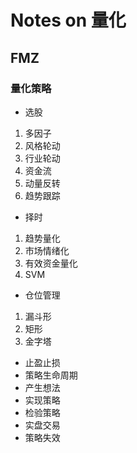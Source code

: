 # Notes on 量化

## FMZ

### 量化策略

* 选股

1. 多因子
2. 风格轮动
3. 行业轮动
4. 资金流
5. 动量反转
6. 趋势跟踪

* 择时

1. 趋势量化
2. 市场情绪化
3. 有效资金量化
4. SVM

* 仓位管理

1. 漏斗形
2. 矩形
3. 金字塔

* 止盈止损
* 策略生命周期
* 产生想法
* 实现策略
* 检验策略
* 实盘交易
* 策略失效

